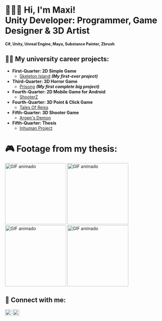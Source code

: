 <h1>🙋🏻‍♂️ Hi, I'm Maxi! <br/><a>Unity Developer:</a> <a>Programmer, Game Designer & 3D Artist</a></h1>
<h2 style="font-size: 0.9em; display: inline;">C#, Unity, Unreal Engine, Maya, Substance Painter, Zbrush</h2>

<h2>👨‍💻 My university career projects:</h2>

- <b>First-Quarter: 2D Simple Game</b>
  - [Skeleton Island](https://github.com/maxicollavo/skeletonisland/tree/main) <b><i>(My first-ever project)</b></i>
- <b>Third-Quarter: 3D Horror Game</b>
  - [Prisong](https://github.com/maxicollavo/unity-prisong) <b><i>(My first complete big project)</b></i>
- <b>Fourth-Quarter: 2D Mobile Game for Android</b>
  - [ShooterZ](https://github.com/maxicollavo/ShooterZ)
- <b>Fourth-Quarter: 3D Point & Click Game</b>
  - [Tales Of Reiss](https://github.com/maxicollavo/TalesOfReiss)
- <b>Fifth-Quarter: 3D Shooter Game</b>
  - [Argen's Demon](https://github.com/maxicollavo/chef/)
- <b>Fifth-Quarter: Thesis</b>
  - [Inhuman Project](https://github.com/maxicollavo/InhumanThesis)

<h1>🎮 Footage from my thesis:</h1>

<img src="https://media1.giphy.com/media/v1.Y2lkPTc5MGI3NjExcGNhZ3Rlazk3aXBhYzc4aWdqdzQ1MXR5MzBmcTV5dnRob3cxNnhuYyZlcD12MV9pbnRlcm5hbF9naWZfYnlfaWQmY3Q9Zw/MeSigT9aLZH607f3JP/giphy.gif" alt="GIF animado" width="200px"> <img src="https://media3.giphy.com/media/v1.Y2lkPTc5MGI3NjExanV0M2Zjbjlic2ZocWJjMDJwbmw1ajBkaWpjaXV1ZDRyMDU5aWI4ciZlcD12MV9pbnRlcm5hbF9naWZfYnlfaWQmY3Q9Zw/nORScGGOzhbjbRHqr6/giphy.gif" alt="GIF animado" width="200px"> <img src="https://media0.giphy.com/media/v1.Y2lkPTc5MGI3NjExbjBieDkxYXhxejV6aXB3Ym5wNW9pbXNnZjhlamUwcmdodTMxajlqaSZlcD12MV9pbnRlcm5hbF9naWZfYnlfaWQmY3Q9Zw/PaSwThM4jEPDxU23VW/giphy.gif" alt="GIF animado" width="200px"> <img src="https://media3.giphy.com/media/v1.Y2lkPTc5MGI3NjExbGZtNmg4MnR2cWhyNnh1eG52YjMzdHY5c3dmb3Q4OTFibGlhMmNlNSZlcD12MV9pbnRlcm5hbF9naWZfYnlfaWQmY3Q9Zw/72QBACs3nMf1DITgRV/giphy.gif" alt="GIF animado" width="200px">

<h2> 🤳 Connect with me:</h2>

[<img align="left" alt="MaxiCollavo | LinkedIn" width="22px" src="https://cdn.jsdelivr.net/npm/simple-icons@v3/icons/linkedin.svg" />][linkedin]
[<img align="left" alt="MaxiCollavo | Instagram" width="22px" src="https://cdn.jsdelivr.net/npm/simple-icons@v3/icons/instagram.svg" />][instagram]

[instagram]: https://www.instagram.com/maxicollavo
[linkedin]: https://www.linkedin.com/in/maximilianocollavo/
